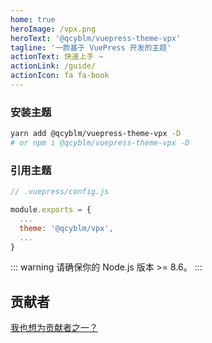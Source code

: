```yaml
---
home: true
heroImage: /vpx.png
heroText: '@qcyblm/vuepress-theme-vpx'
tagline: '一款基于 VuePress 开发的主题'
actionText: 快速上手 →
actionLink: /guide/
actionIcon: fa fa-book
---
```

### 安装主题

``` sh
yarn add @qcyblm/vuepress-theme-vpx -D
# or npm i @qcyblm/vuepress-theme-vpx -D
```

### 引用主题
``` js
// .vuepress/config.js

module.exports = {
  ...
  theme: '@qcyblm/vpx',
  ...
}
```
::: warning
请确保你的 Node.js 版本 >= 8.6。
:::

## 贡献者

[我也想为贡献者之一？](https://github.com/qcyblm/vuepress-theme-vpx/pulls)
